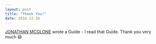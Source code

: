 ```yaml
---
layout: post
title: "Thank You!"
date: 2016-12-30
---
```


[JONATHAN MCGLONE](http://jmcglone.com/guides/github-pages/) wrote a Guide - I read that Guide. Thank you very much :smile:

